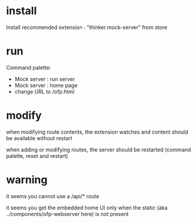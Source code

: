 # install

Install recommended extension : "thinker.mock-server" from store

# run

Command palette:
- Mock server : run server
- Mock server : home page
- change URL to /ofp.html

# modify

when modifying route contents, the extension watches and content should be available without restart

when adding or modifying routes, the server should be restarted (command palette, reset and restart)

# warning

it seems you cannot use a /api/* route

it seems you get the embedded home UI only when the static (aka ../components/ofp-webserver here) is not present